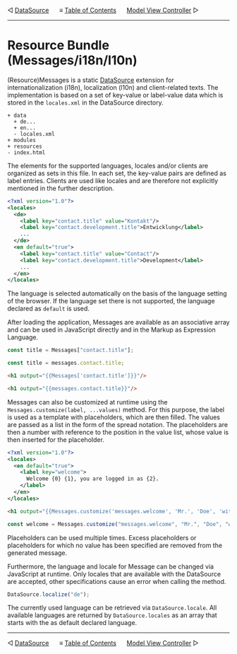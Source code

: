 &#9665; [DataSource](datasource.md)
&nbsp;&nbsp;&nbsp;&nbsp; &#8801; [Table of Contents](README.md#resource-bundle-i18nl10n)
&nbsp;&nbsp;&nbsp;&nbsp; [Model View Controller](mvc.md) &#9655;
- - -

# Resource Bundle (Messages/i18n/l10n)
(Resource)Messages is a static [DataSource](datasource.md) extension for
internationalization (i18n), localization (l10n) and client-related texts. The
implementation is based on a set of key-value or label-value data which is
stored in the `locales.xml` in the DataSource directory.

```
+ data
  + de...
  + en...
  - locales.xml
+ modules
+ resources
- index.html
```

The elements for the supported languages, locales and/or clients are organized
as sets in this file. In each set, the key-value pairs are defined as label
entries. Clients are used like locales and are therefore not explicitly
mentioned in the further description. 

```xml
<?xml version="1.0"?>
<locales>
  <de>
    <label key="contact.title" value="Kontakt"/>
    <label key="contact.development.title">Entwicklung</label>
    ...
  </de>
  <en default="true">
    <label key="contact.title" value="Contact"/>
    <label key="contact.development.title">Development</label>
    ...
  </en>
</locales>
```

The language is selected automatically on the basis of the language setting of
the browser. If the language set there is not supported, the language declared
as `default` is used.

After loading the application, Messages are available as an associative array
and can be used in JavaScript directly and in the Markup as Expression Language.

```javascript
const title = Messages["contact.title"];
```
```javascript
const title = messages.contact.title;
```
```html
<h1 output="{{Messages['contact.title']}}"/>
```
```html
<h1 output="{{messages.contact.title}}"/>
```

Messages can also be customized at runtime using the `Messages.customize(label,
    ...values)` method. For this purpose, the label is used as a template with
placeholders, which are then filled. The values are passed as a list in the form
of the spread notation. The placeholders are then a number with reference to the
position in the value list, whose value is then inserted for the placeholder.

```xml
<?xml version="1.0"?>
<locales>
  <en default="true">
    <label key="welcome">
      Welcome {0} {1}, you are logged in as {2}.    
    </label>        
  </en>
</locales>
```
```html
<h1 output="{{Messages.customize('messages.welcome', 'Mr.', 'Doe', 'with extended user rights')}}"/>
```
```javascript
const welcome = Messages.customize("messages.welcome", "Mr.", "Doe", "with extended user rights");
```

Placeholders can be used multiple times. Excess placeholders or placeholders for
which no value has been specified are removed from the generated message.

Furthermore, the language and locale for Message can be changed via JavaScript
at runtime. Only locales that are available with the DataSource are accepted,
other specifications cause an error when calling the method.

```javascript
DataSource.localize("de");
```

The currently used language can be retrieved via `DataSource.locale`. All
available languages are returned by `DataSource.locales` as an array that starts
with the as default declared language.



- - -
&#9665; [DataSource](datasource.md)
&nbsp;&nbsp;&nbsp;&nbsp; &#8801; [Table of Contents](README.md#resource-bundle)
&nbsp;&nbsp;&nbsp;&nbsp; [Model View Controller](mvc.md) &#9655;
